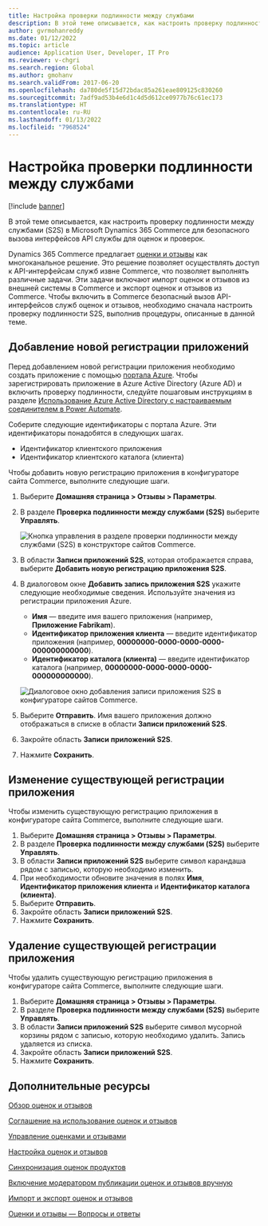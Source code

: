 ```yaml
---
title: Настройка проверки подлинности между службами
description: В этой теме описывается, как настроить проверку подлинности между службами в Microsoft Dynamics 365 Commerce для безопасного вызова интерфейсов API службы для оценок и проверок.
author: gvrmohanreddy
ms.date: 01/12/2022
ms.topic: article
audience: Application User, Developer, IT Pro
ms.reviewer: v-chgri
ms.search.region: Global
ms.author: gmohanv
ms.search.validFrom: 2017-06-20
ms.openlocfilehash: da780de5f15d72bdac85a261eae809125c830260
ms.sourcegitcommit: 7adf9ad53b4e6d1c4d5d612ce0977b76c61ec173
ms.translationtype: HT
ms.contentlocale: ru-RU
ms.lasthandoff: 01/13/2022
ms.locfileid: "7968524"
---
```

# <a name="configure-service-to-service-authentication"></a>Настройка проверки подлинности между службами

[!include [banner](includes/banner.md)]

В этой теме описывается, как настроить проверку подлинности между службами (S2S) в Microsoft Dynamics 365 Commerce для безопасного вызова интерфейсов API службы для оценок и проверок.

Dynamics 365 Commerce предлагает [оценки и отзывы](ratings-reviews-overview.md) как многоканальное решение. Это решение позволяет осуществлять доступ к API-интерфейсам служб извне Commerce, что позволяет выполнять различные задачи. Эти задачи включают импорт оценок и отзывов из внешней системы в Commerce и экспорт оценок и отзывов из Commerce. Чтобы включить в Commerce безопасный вызов API-интерфейсов служб оценок и отзывов, необходимо сначала настроить проверку подлинности S2S, выполнив процедуры, описанные в данной теме.

## <a name="add-a-new-app-registration"></a>Добавление новой регистрации приложений

Перед добавлением новой регистрации приложения необходимо создать приложение с помощью [портала Azure](https://portal.azure.com). Чтобы зарегистрировать приложение в Azure Active Directory (Azure AD) и включить проверку подлинности, следуйте пошаговым инструкциям в разделе [Использование Azure Active Directory с настраиваемым соединителем в Power Automate](/connectors/custom-connectors/azure-active-directory-authentication).

Соберите следующие идентификаторы с портала Azure. Эти идентификаторы понадобятся в следующих шагах.

- Идентификатор клиентского приложения
- Идентификатор клиентского каталога (клиента)

Чтобы добавить новую регистрацию приложения в конфигураторе сайта Commerce, выполните следующие шаги.

1. Выберите **Домашняя страница \> Отзывы \> Параметры**.
1. В разделе **Проверка подлинности между службами (S2S)** выберите **Управлять**.

    ![Кнопка управления в разделе проверки подлинности между службами (S2S) в конструкторе сайтов Commerce.](media/Ratings-reviews-settings-service-to-service-authentication.png)

1. В области **Записи приложений S2S**, которая отображается справа, выберите **Добавить новую регистрацию приложения S2S**.
1. В диалоговом окне **Добавить запись приложения S2S** укажите следующие необходимые сведения. Используйте значения из регистрации приложения Azure.

    - **Имя** — введите имя вашего приложения (например, **Приложение Fabrikam**).
    - **Идентификатор приложения клиента** — введите идентификатор приложения (например, **00000000-0000-0000-0000-000000000000**).
    - **Идентификатор каталога (клиента)** — введите идентификатор каталога (например, **00000000-0000-0000-0000-000000000000**).

    ![Диалоговое окно добавления записи приложения S2S в конфигураторе сайтов Commerce.](media/Ratings-reviews-settings-S2S-APP-entry.png)

1. Выберите **Отправить**. Имя вашего приложения должно отображаться в списке в области **Записи приложений S2S**.
1. Закройте область **Записи приложений S2S**.
1. Нажмите **Сохранить**.

## <a name="edit-an-existing-app-registration"></a>Изменение существующей регистрации приложения

Чтобы изменить существующую регистрацию приложения в конфигураторе сайта Commerce, выполните следующие шаги.

1. Выберите **Домашняя страница \> Отзывы \> Параметры**.
1. В разделе **Проверка подлинности между службами (S2S)** выберите **Управлять**.
1. В области **Записи приложений S2S** выберите символ карандаша рядом с записью, которую необходимо изменить.
1. При необходимости обновите значения в полях **Имя**, **Идентификатор приложения клиента** и **Идентификатор каталога (клиента)**.
1. Выберите **Отправить**.
1. Закройте область **Записи приложений S2S**.
1. Нажмите **Сохранить**.

## <a name="remove-an-existing-app-registration"></a>Удаление существующей регистрации приложения

Чтобы удалить существующую регистрацию приложения в конфигураторе сайта Commerce, выполните следующие шаги.

1. Выберите **Домашняя страница \> Отзывы \> Параметры**.
1. В разделе **Проверка подлинности между службами (S2S)** выберите **Управлять**.
1. В области **Записи приложений S2S** выберите символ мусорной корзины рядом с записью, которую необходимо удалить. Запись удаляется из списка.
1. Закройте область **Записи приложений S2S**.
1. Нажмите **Сохранить**.

## <a name="additional-resources"></a>Дополнительные ресурсы

[Обзор оценок и отзывов](ratings-reviews-overview.md)

[Соглашение на использование оценок и отзывов](opt-in-ratings-reviews.md)

[Управление оценками и отзывами](manage-reviews.md)

[Настройка оценок и отзывов](configure-ratings-reviews.md)

[Синхронизация оценок продуктов](sync-product-ratings.md)

[Включение модератором публикации оценок и отзывов вручную](manual-publish-rating-reviews.md)

[Импорт и экспорт оценок и отзывов](import-export-reviews.md)

[Оценки и отзывы — Вопросы и ответы](ratings-reviews-faq.md) 
